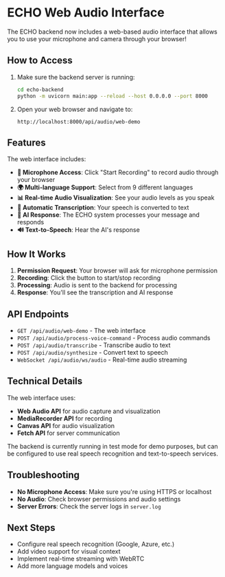 # ECHO Web Audio Interface

The ECHO backend now includes a web-based audio interface that allows you to use your microphone and camera through your browser!

## How to Access

1. Make sure the backend server is running:
   ```bash
   cd echo-backend
   python -m uvicorn main:app --reload --host 0.0.0.0 --port 8000
   ```

2. Open your web browser and navigate to:
   ```
   http://localhost:8000/api/audio/web-demo
   ```

## Features

The web interface includes:

- **🎤 Microphone Access**: Click "Start Recording" to record audio through your browser
- **🌍 Multi-language Support**: Select from 9 different languages
- **📊 Real-time Audio Visualization**: See your audio levels as you speak
- **📝 Automatic Transcription**: Your speech is converted to text
- **🤖 AI Response**: The ECHO system processes your message and responds
- **🔊 Text-to-Speech**: Hear the AI's response

## How It Works

1. **Permission Request**: Your browser will ask for microphone permission
2. **Recording**: Click the button to start/stop recording
3. **Processing**: Audio is sent to the backend for processing
4. **Response**: You'll see the transcription and AI response

## API Endpoints

- `GET /api/audio/web-demo` - The web interface
- `POST /api/audio/process-voice-command` - Process audio commands
- `POST /api/audio/transcribe` - Transcribe audio to text
- `POST /api/audio/synthesize` - Convert text to speech
- `WebSocket /api/audio/ws/audio` - Real-time audio streaming

## Technical Details

The web interface uses:
- **Web Audio API** for audio capture and visualization
- **MediaRecorder API** for recording
- **Canvas API** for audio visualization
- **Fetch API** for server communication

The backend is currently running in test mode for demo purposes, but can be configured to use real speech recognition and text-to-speech services.

## Troubleshooting

- **No Microphone Access**: Make sure you're using HTTPS or localhost
- **No Audio**: Check browser permissions and audio settings
- **Server Errors**: Check the server logs in `server.log`

## Next Steps

- Configure real speech recognition (Google, Azure, etc.)
- Add video support for visual context
- Implement real-time streaming with WebRTC
- Add more language models and voices
